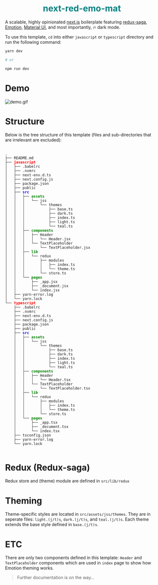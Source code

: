 <p>
  <h1 align="center" style="color: #008080">next-red-emo-mat</h1>
</p>

A scalable, highly opinionated [next.js](https://nextjs.org/) boilerplate featuring [redux-saga](https://redux-saga.js.org/), [Emotion](https://emotion.sh/), [Material UI](https://material-ui.com/), and most importantly, 🔥 dark mode.

To use this template, `cd` into either `javascript` or `typescript` directory and run the following command:

```bash
yarn dev

# or

npm run dev
```

# Demo

![demo.gif](demo.gif)


# Structure

Below is the tree structure of this template (files and sub-directories that are irrelevant are excluded):



<pre>
  <code>
.
├── README.md
├── <div style="display: inline; font-weight: bold; color: red;">javascript</div>
│   ├── .babelrc
│   ├── .nvmrc
│   ├── next-env.d.ts
│   ├── next.config.js
│   ├── package.json
│   ├── public
│   ├── <div style="display: inline; font-weight: bold; color: blue;">src</div>
│   │   ├── <div style="display: inline; font-weight: bold; color: green;">assets</div>
│   │   │   └── jss
│   │   │       └── themes
│   │   │           ├── base.ts
│   │   │           ├── dark.ts
│   │   │           ├── index.ts
│   │   │           ├── light.ts
│   │   │           └── teal.ts
│   │   ├── <div style="display: inline; font-weight: bold; color: green;">components</div>
│   │   │   ├── Header
│   │   │   │   └── Header.jsx
│   │   │   └── TextPlaceholder
│   │   │       └── TextPlaceholder.jsx
│   │   ├── <div style="display: inline; font-weight: bold; color: green;">lib</div>
│   │   │   └── redux
│   │   │       ├── modules
│   │   │       │   ├── index.ts
│   │   │       │   └── theme.ts
│   │   │       └── store.ts
│   │   └── <div style="display: inline; font-weight: bold; color: green;">pages</div>
│   │       ├── _app.jsx
│   │       ├── _document.jsx
│   │       └── index.jsx
│   ├── yarn-error.log
│   └── yarn.lock
└── <div style="display: inline; font-weight: bold; color: red;">typescript</div>
    ├── .babelrc
    ├── .nvmrc
    ├── next-env.d.ts
    ├── next.config.js
    ├── package.json
    ├── public
    ├── <div style="display: inline; font-weight: bold; color: blue;">src</div>
    │   ├── <div style="display: inline; font-weight: bold; color: green;">assets</div>
    │   │   └── jss
    │   │       └── themes
    │   │           ├── base.ts
    │   │           ├── dark.ts
    │   │           ├── index.ts
    │   │           ├── light.ts
    │   │           └── teal.ts
    │   ├── <div style="display: inline; font-weight: bold; color: green;">components</div>
    │   │   ├── Header
    │   │   │   └── Header.tsx
    │   │   └── TextPlaceholder
    │   │       └── TextPlaceholder.tsx
    │   ├── <div style="display: inline; font-weight: bold; color: green;">lib</div>
    │   │   └── redux
    │   │       ├── modules
    │   │       │   ├── index.ts
    │   │       │   └── theme.ts
    │   │       └── store.ts
    │   └── <div style="display: inline; font-weight: bold; color: green;">pages</div>
    │       ├── _app.tsx
    │       ├── _document.tsx
    │       └── index.tsx
    ├── tsconfig.json
    ├── yarn-error.log
    └── yarn.lock
  </code>
</pre>


# Redux (Redux-saga)
Redux store and (theme) module are defined in `src/lib/redux`

# Theming

Theme-specific styles are located in `src/assets/jss/themes`. They are in seperate files: `light.(j/t)s`, `dark.(j/t)s`, and `teal.(j/t)s`. Each theme extends the base style defined in `base.(j/t)s`.

# ETC

There are only two components defined in this template: `Header` and `TextPlaceholder` components which are used in `index` page to show how Emotion theming works.




> Further documentation is on the way...

